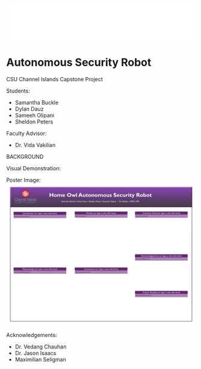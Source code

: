 ![Home Owl](https://github.com/SheldonPeters7/HomeOwl/raw/main/imageInclude/white-homeowl.png)
# Autonomous Security Robot

CSU Channel Islands Capstone Project <br>

Students: <br>
- Samantha Buckle <br>
- Dylan Dauz <br>
- Sameeh Olipani <br>
- Sheldon Peters <br>

Faculty Advisor: <br>
- Dr. Vida Vakilian

BACKGROUND <br>

Visual Demonstration: <br>

Poster Image: <br>
![Poster](https://github.com/SheldonPeters7/HomeOwl/raw/main/imageInclude/poster.jpg)

Acknowledgements: <br>
- Dr. Vedang Chauhan <br>
- Dr. Jason Isaacs <br>
- Maximilian Seligman <br>
